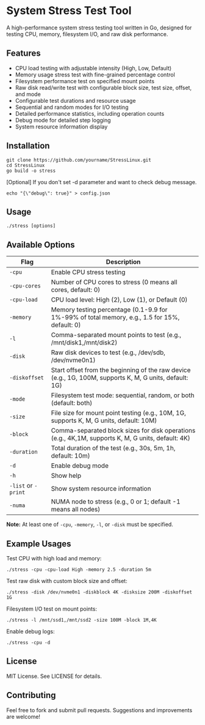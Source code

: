 # System Stress Test Tool

A high-performance system stress testing tool written in Go, designed for testing CPU, memory, filesystem I/O, and raw disk performance.

## Features

* CPU load testing with adjustable intensity (High, Low, Default)
* Memory usage stress test with fine-grained percentage control
* Filesystem performance test on specified mount points
* Raw disk read/write test with configurable block size, test size, offset, and mode
* Configurable test durations and resource usage
* Sequential and random modes for I/O testing
* Detailed performance statistics, including operation counts
* Debug mode for detailed step logging
* System resource information display

## Installation

```
git clone https://github.com/yourname/StressLinux.git
cd StressLinux
go build -o stress
```

[Optional] If you don't set -d parameter and want to check debug message.
```
echo "{\"debug\": true}" > config.json
```

## Usage

```
./stress [options]
```

## Available Options

| Flag | Description |
|------|-------------|
| `-cpu` | Enable CPU stress testing |
| `-cpu-cores` | Number of CPU cores to stress (0 means all cores, default: 0) |
| `-cpu-load` | CPU load level: High (2), Low (1), or Default (0) |
| `-memory` | Memory testing percentage (0.1-9.9 for 1%-99% of total memory, e.g., 1.5 for 15%, default: 0) |
| `-l` | Comma-separated mount points to test (e.g., /mnt/disk1,/mnt/disk2) |
| `-disk` | Raw disk devices to test (e.g., /dev/sdb, /dev/nvme0n1) |
| `-diskoffset` | Start offset from the beginning of the raw device (e.g., 1G, 100M, supports K, M, G units, default: 1G) |
| `-mode` | Filesystem test mode: sequential, random, or both (default: both) |
| `-size` | File size for mount point testing (e.g., 10M, 1G, supports K, M, G units, default: 10M) |
| `-block` | Comma-separated block sizes for disk operations (e.g., 4K,1M, supports K, M, G units, default: 4K) |
| `-duration` | Total duration of the test (e.g., 30s, 5m, 1h, default: 10m) |
| `-d` | Enable debug mode |
| `-h` | Show help |
| `-list` or `-print` | Show system resource information |
| `-numa` | NUMA node to stress (e.g., 0 or 1; default -1 means all nodes) |

**Note:** At least one of `-cpu`, `-memory`, `-l`, or `-disk` must be specified.

## Example Usages

Test CPU with high load and memory:
```
./stress -cpu -cpu-load High -memory 2.5 -duration 5m
```

Test raw disk with custom block size and offset:
```
./stress -disk /dev/nvme0n1 -diskblock 4K -disksize 200M -diskoffset 1G
```

Filesystem I/O test on mount points:
```
./stress -l /mnt/ssd1,/mnt/ssd2 -size 100M -block 1M,4K
```

Enable debug logs:
```
./stress -cpu -d
```

## License

MIT License. See LICENSE for details.

## Contributing

Feel free to fork and submit pull requests. Suggestions and improvements are welcome!
